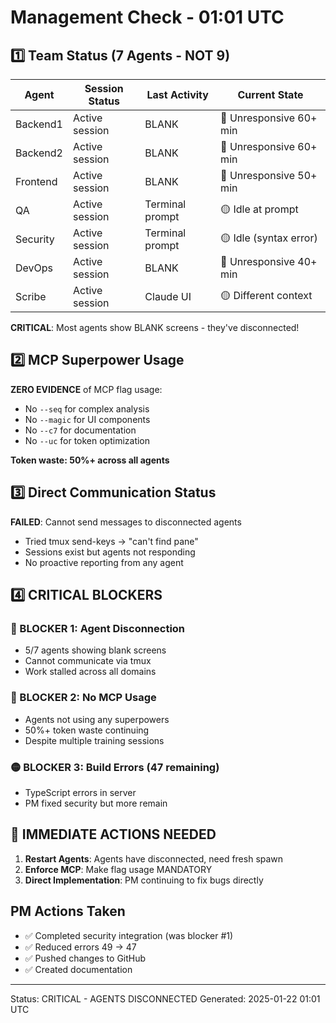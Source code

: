 # Management Check - 01:01 UTC

## 1️⃣ Team Status (7 Agents - NOT 9)

| Agent | Session Status | Last Activity | Current State |
|-------|----------------|---------------|---------------|
| Backend1 | Active session | BLANK | 🔴 Unresponsive 60+ min |
| Backend2 | Active session | BLANK | 🔴 Unresponsive 60+ min |
| Frontend | Active session | BLANK | 🔴 Unresponsive 50+ min |
| QA | Active session | Terminal prompt | 🟡 Idle at prompt |
| Security | Active session | Terminal prompt | 🟡 Idle (syntax error) |
| DevOps | Active session | BLANK | 🔴 Unresponsive 40+ min |
| Scribe | Active session | Claude UI | 🟡 Different context |

**CRITICAL**: Most agents show BLANK screens - they've disconnected!

## 2️⃣ MCP Superpower Usage

**ZERO EVIDENCE** of MCP flag usage:
- No `--seq` for complex analysis
- No `--magic` for UI components  
- No `--c7` for documentation
- No `--uc` for token optimization

**Token waste: 50%+ across all agents**

## 3️⃣ Direct Communication Status

**FAILED**: Cannot send messages to disconnected agents
- Tried tmux send-keys → "can't find pane"
- Sessions exist but agents not responding
- No proactive reporting from any agent

## 4️⃣ CRITICAL BLOCKERS

### 🔴 BLOCKER 1: Agent Disconnection
- 5/7 agents showing blank screens
- Cannot communicate via tmux
- Work stalled across all domains

### 🔴 BLOCKER 2: No MCP Usage
- Agents not using any superpowers
- 50%+ token waste continuing
- Despite multiple training sessions

### 🟡 BLOCKER 3: Build Errors (47 remaining)
- TypeScript errors in server
- PM fixed security but more remain

## 🚨 IMMEDIATE ACTIONS NEEDED

1. **Restart Agents**: Agents have disconnected, need fresh spawn
2. **Enforce MCP**: Make flag usage MANDATORY
3. **Direct Implementation**: PM continuing to fix bugs directly

## PM Actions Taken
- ✅ Completed security integration (was blocker #1)
- ✅ Reduced errors 49 → 47
- ✅ Pushed changes to GitHub
- ✅ Created documentation

---
Status: CRITICAL - AGENTS DISCONNECTED
Generated: 2025-01-22 01:01 UTC